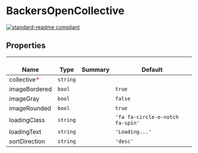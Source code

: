 # BackersOpenCollective
  [![standard-readme compliant](https://img.shields.io/badge/standard--readme-OK-green.svg?style=flat-square)](https://github.com/RichardLitt/standard-readme)
  

  ## Properties
  | </br>Name | </br>Type | </br>Summary | </br>Default | 
| ---- | ---- | ---- | ---- |
| collective<font color="red">*</font> | `string` |  |  |
| imageBordered | `bool` |  | `true` |
| imageGray | `bool` |  | `false` |
| imageRounded | `bool` |  | `true` |
| loadingClass | `string` |  | `'fa fa-circle-o-notch fa-spin'` |
| loadingText | `string` |  | `'Loading...'` |
| sortDirection | `string` |  | `'desc'` |